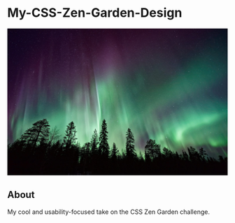 # My-CSS-Zen-Garden-Design
![My CSS Zen Garden design screenshot.](img/vincent-guth-183404.jpg)

## About
My cool and usability-focused take on the CSS Zen Garden challenge.

